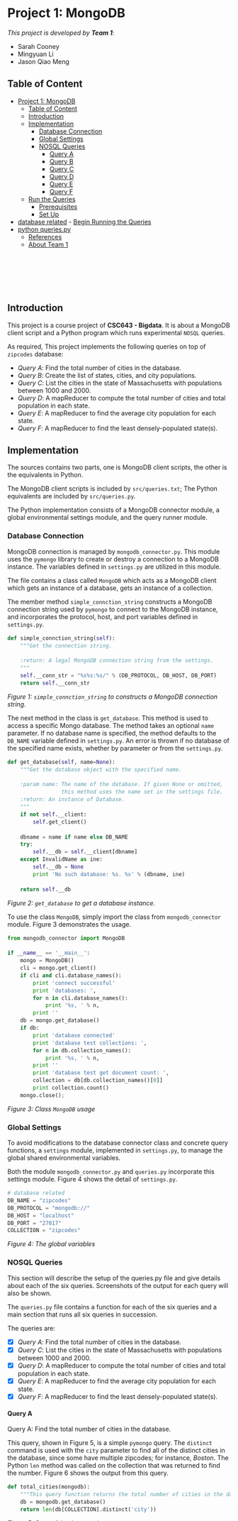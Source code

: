 <!--
Copyright 2017 team1@course_bigdata, Saint Joseph's University

Licensed under the Apache License, Version 2.0 (the "License");
you may not use this file except in compliance with the License.
You may obtain a copy of the License at

   http://www.apache.org/licenses/LICENSE-2.0

Unless required by applicable law or agreed to in writing, software
distributed under the License is distributed on an "AS IS" BASIS,
WITHOUT WARRANTIES OR CONDITIONS OF ANY KIND, either express or implied.
See the License for the specific language governing permissions and
limitations under the License.
-->


<p>&nbsp;</p>
<p>&nbsp;</p>
<p>&nbsp;</p>
<p>&nbsp;</p>
<p>&nbsp;</p>
<p>&nbsp;</p>
<p>&nbsp;</p>
<p>&nbsp;</p>
<p>&nbsp;</p>
<p>&nbsp;</p>
<p>&nbsp;</p>
<p>&nbsp;</p>
<p>&nbsp;</p>
<p>&nbsp;</p>
<p>&nbsp;</p>
<p>&nbsp;</p>

# Project 1: MongoDB


*This project is developed by* ***Team 1***:
* Sarah Cooney
* Mingyuan Li
* Jason Qiao Meng

<div class="page-break"></div>

## Table of Content
<!-- TOC depthFrom:1 depthTo:6 withLinks:1 updateOnSave:1 orderedList:0 -->

- [Project 1: MongoDB](#project-1-mongodb)
    - [Table of Content](#table-of-content)
    - [Introduction](#introduction)
    - [Implementation](#implementation)
        - [Database Connection](#database-connection)
        - [Global Settings](#global-settings)
        - [NOSQL Queries](#nosql-queries)
            - [Query A](#query-a)
            - [Query B](#query-b)
            - [Query C](#query-c)
            - [Query D](#query-d)
            - [Query E](#query-e)
            - [Query F](#query-f)
    - [Run the Queries](#run-the-queries)
        - [Prerequisites](#prerequisites)
        - [Set Up](#set-up)
- [database related](#database-related)
        - [Begin Running the Queries](#begin-running-the-queries)
- [python queries.py](#python-queriespy)
    - [References](#references)
    - [About Team 1](#about-team-1)

<!-- /TOC -->

<p>&nbsp;</p>
<p>&nbsp;</p>
<p>&nbsp;</p>

## Introduction
This project is a course project of **CSC643 - Bigdata**. It is about a MongoDB client script and a Python program which runs experimental `NOSQL` queries.

As required, This project implements the following queries on top of `zipcodes` database:
+ *Query A*: Find the total number of cities in the database.
+ *Query B*: Create the list of states, cities, and city populations.
+ *Query C*: List the cities in the state of Massachusetts with populations between 1000 and 2000.
+ *Query D*: A mapReducer to compute the total number of cities and total population in each state.
+ *Query E*: A mapReducer to find the average city population for each state.
+ *Query F*: A mapReducer to find the least densely-populated state(s).


## Implementation
The sources contains two parts, one is MongoDB client scripts, the other is the equivalents in Python.

The MongoDB client scripts is included by `src/queries.txt`; The Python equivalents are included by `src/queries.py`.

The Python implementation consists of a MongoDB connector module, a global environmental settings module, and the query runner module.

### Database Connection
MongoDB connection is managed by `mongodb_connector.py`. This module uses the `pymongo` library to create or destroy a connection to a MongoDB instance. The variables defined in `settings.py` are utilized in this module.

The file contains a class called `MongoDB` which acts as a MongoDB client which gets an instance of a database, gets an instance of a collection.

The member method `simple_connction_string` constructs a MongoDB connection string used by `pymongo` to connect to the MongoDB instance, and incorporates the protocol, host, and port variables defined in `settings.py`.

```python
def simple_connction_string(self):
    """Get the connection string.

    :return: A legal MongoDB connection string from the settings.
    """
    self.__conn_str = "%s%s:%s/" % (DB_PROTOCOL, DB_HOST, DB_PORT)
    return self.__conn_str
```
*Figure 1: `simple_connction_string` to constructs a MongoDB connection string.*

The next method in the class is `get_database`. This method is used to access a specific Mongo database. The method takes an optional `name` parameter.  If no database name is specified, the method defaults to the `DB_NAME` variable defined in `settings.py`.  An error is thrown if no database of the specified name exists, whether by parameter or from the `settings.py`.

```python
def get_database(self, name=None):
    """Get the database object with the specified name.

    :param name: The name of the database. If given None or omitted,
                 this method uses the name set in the settings file.
    :return: An instance of Database.
    """
    if not self.__client:
        self.get_client()

    dbname = name if name else DB_NAME
    try:
        self.__db = self.__client[dbname]
    except InvalidName as ine:
        self.__db = None
        print 'No such database: %s. %s' % (dbname, ine)

    return self.__db
```
*Figure 2: `get_database` to get a database instance.*

To use the class `MongoDB`, simply import the class from `mongodb_connector` module. Figure 3 demonstrates the usage.

```python
from mongodb_connector import MongoDB

if __name__ == '__main__':
    mongo = MongoDB()
    cli = mongo.get_client()
    if cli and cli.database_names():
        print 'connect successful'
        print 'databases: ',
        for n in cli.database_names():
            print '%s, ' % n,
        print ''
    db = mongo.get_database()
    if db:
        print 'database connected'
        print 'database test collections: ',
        for n in db.collection_names():
            print '%s, ' % n,
        print ''
        print 'database test get document count: ',
        collection = db[db.collection_names()[0]]
        print collection.count()
    mongo.close();
```
*Figure 3: Class `MongoDB` usage*

### Global Settings
To avoid modifications to the database connector class and concrete query functions, a `settings` module, implemented in `settings.py`, to manage the global shared environmental variables.

Both the module `mongodb_connector.py` and `queries.py` incorporate this settings module. Figure 4 shows the detail of `settings.py`.

```python
# database related
DB_NAME = "zipcodes"
DB_PROTOCOL = "mongodb://"
DB_HOST = "localhost"
DB_PORT = "27017"
COLLECTION = "zipcodes"
```
*Figure 4: The global variables*

### NOSQL Queries
This section will describe the setup of the queries.py file and give details about each of the six queries. Screenshots of the output for each query will also be shown.  

The `queries.py` file contains a function for each of the six queries and a main section that runs all six queries in succession.

The queries are:
+ [x] *Query A*: Find the total number of cities in the database.
+ [x] *Query C*: List the cities in the state of Massachusetts with populations between 1000 and 2000.
+ [x] *Query D*: A mapReducer to compute the total number of cities and total population in each state.
+ [x] *Query E*: A mapReducer to find the average city population for each state.
+ [x] *Query F*: A mapReducer to find the least densely-populated state(s).

#### Query A
Query A: Find the total number of cities in the database.

This query, shown in Figure 5, is a simple `pymongo` query. The `distinct` command is used with the `city` parameter to find all of the distinct cities in the database, since some have multiple zipcodes; for instance, *Boston*. The Python `len` method was called on the collection that was returned to find the number. Figure 6 shows the output from this query.

```Python
def total_cities(mongodb):
    """This query function returns the total number of cities in the database."""
    db = mongodb.get_database()
    return len(db[COLLECTION].distinct('city'))
```
*Figure 5: Query A implementation*

![Query A result](../screenshots/query_a_total_cities.png)

*Figure 6: Query A output*

Shown by Figure 7, the actual MongoDB client command and output are:
```javascript
> use zipcodes;
> z = db.zipcodes;
> z.distinct("city").length;
    16584
```
*Figure 7: Query A by MongoDB client command*

#### Query B
Query B: Create the list of states, cities, and city populations.

This function uses MongoDB's aggregate framework; it constructs a pipeline for the aggregation. An array is created, and for each entry in the database, the state, city, and population information are appended and then added to the array. The method returns this array, which is printed in the output. Figure 8 shows the code for this query, and Figure 9 contains a sample of the output produced.

```python
def list_states_cities_populations(mongodb):
    """This query function returns the list of states, cities, populations in the database."""
    db = mongodb.get_database()
    collection = db[COLLECTION]
    pipline = [
        {"$project": {"state": 1, "city": 1,  "pop": 1}},
        {"$group": {
            "_id": SON([("state","$state"), ("city", "$city")]),
            "popTotal": {"$sum": "$pop"}
        }},
        {"$sort": {"_id.state": 1}}
    ]
    return collection.aggregate(pipline)
```
*Figure 8: Query B implementation*

![Query B result](../screenshots/query_b_population_city_state.png)

*Figure 9: Query B output*

Shown by Figure 10, the actual MongoDB client command and sample output are:
```javascript
> db.zipcodes.aggregate([
... {$project: {state: 1, city: 1, pop: 1}},
... {$group: {
...     _id: {"state": "$state", "city": "$city"},
...     popTotal: {$sum: "$pop"}, }},
... {$sort: {state: 1}} ]);
{ "_id" : { "state" : "AK", "city" : "HYDER" }, "popTotal" : 116 }
{ "_id" : { "state" : "AK", "city" : "THORNE BAY" }, "popTotal" : 744 }
{ "_id" : { "state" : "AK", "city" : "SKAGWAY" }, "popTotal" : 692 }
{ "_id" : { "state" : "AK", "city" : "SITKA" }, "popTotal" : 8638 }
{ "_id" : { "state" : "AK", "city" : "HOONAH" }, "popTotal" : 1670 }
{ "_id" : { "state" : "AK", "city" : "NUIQSUT" }, "popTotal" : 354 }
{ "_id" : { "state" : "AK", "city" : "CHALKYITSIK" }, "popTotal" : 99 }
{ "_id" : { "state" : "AK", "city" : "WALES" }, "popTotal" : 341 }
{ "_id" : { "state" : "AK", "city" : "WAINWRIGHT" }, "popTotal" : 492 }
{ "_id" : { "state" : "AK", "city" : "VENETIE" }, "popTotal" : 184 }
{ "_id" : { "state" : "AK", "city" : "TELLER" }, "popTotal" : 260 }
{ "_id" : { "state" : "AK", "city" : "TANANA" }, "popTotal" : 345 }
{ "_id" : { "state" : "AK", "city" : "SELAWIK" }, "popTotal" : 0 }
{ "_id" : { "state" : "AK", "city" : "POINT HOPE" }, "popTotal" : 640 }
{ "_id" : { "state" : "AK", "city" : "GOLOVIN" }, "popTotal" : 3706 }
{ "_id" : { "state" : "AK", "city" : "NENANA" }, "popTotal" : 393 }
{ "_id" : { "state" : "AK", "city" : "POINT LAY" }, "popTotal" : 139 }
{ "_id" : { "state" : "AK", "city" : "MINTO" }, "popTotal" : 228 }
{ "_id" : { "state" : "AK", "city" : "LAKE MINCHUMINA" }, "popTotal" : 32 }
{ "_id" : { "state" : "AK", "city" : "MANLEY HOT SPRIN" }, "popTotal" : 122 }
Type "it" for more
```
*Figure 10: Query B by MongoDB client command*

#### Query C
Query C: List the cities in the state of Massachusetts with populations between 1000 and 2000.

Similar to the query B, This function uses MongoDB's aggregate framework; it constructs a pipeline for the aggregation. In addition, a `$match` filter is applied to filter and return just cities in the state of Massachusetts and then just those with populations between 1000 and 2000.

The results of the find are returned as an array. The code for query C is shown in Figure 11, and the output is shown in Figure 12.

```python
def list_massachusetts_populations(mongodb):
    """This query function returns the list the cities in the state of Massachusetts with populations between 1000 and 2000."""
    db = mongodb.get_database()
    collection = db[COLLECTION]
    pipline = [
        {"$match": {"state": "MA"}},
        {"$group": {
            "_id": SON([("state","$state"), ("city", "$city")]),
            "popTotal": {"$sum": "$pop"}
        }},
        {"$match": {"popTotal": {"$gte":1000, "$lte": 2000}}}
    ]

    return collection.aggregate(pipline)
```
*Figure 11: Query C implementation*

![Query C result](../screenshots/query_c_pop_in_MA_cities_1000_2000.png)

*Figure 12: Query C output*

Shown by Figure 13, the actual MongoDB client command and sample output are:
```javascript
> db.zipcodes.aggregate([
... {$match: {$and: [{state: "MA"}, {pop: {$gte: 1000, $lte: 2000}}]}},
... {$group: {
        _id: {"state": "$state", "city": "$city"},
...     popTotal: {$sum: "$pop"}}},
... ]);
{ "_id" : { "state" : "MA", "city" : "WEST TISBURY" }, "popTotal" : 1603 }
{ "_id" : { "state" : "MA", "city" : "HARWICH PORT" }, "popTotal" : 1843 }
{ "_id" : { "state" : "MA", "city" : "CAMBRIDGE" }, "popTotal" : 1336 }
{ "_id" : { "state" : "MA", "city" : "LYNN" }, "popTotal" : 1187 }
{ "_id" : { "state" : "MA", "city" : "ROCHDALE" }, "popTotal" : 1154 }
{ "_id" : { "state" : "MA", "city" : "WEST DENNIS" }, "popTotal" : 1347 }
{ "_id" : { "state" : "MA", "city" : "PETERSHAM" }, "popTotal" : 1131 }
{ "_id" : { "state" : "MA", "city" : "MONTAGUE" }, "popTotal" : 1699 }
{ "_id" : { "state" : "MA", "city" : "CONWAY" }, "popTotal" : 1524 }
{ "_id" : { "state" : "MA", "city" : "DIGHTON" }, "popTotal" : 1828 }
{ "_id" : { "state" : "MA", "city" : "HAWLEY" }, "popTotal" : 1325 }
{ "_id" : { "state" : "MA", "city" : "NEWTONVILLE" }, "popTotal" : 1427 }
{ "_id" : { "state" : "MA", "city" : "ASHFIELD" }, "popTotal" : 1535 }
{ "_id" : { "state" : "MA", "city" : "RICHMOND" }, "popTotal" : 1134 }
{ "_id" : { "state" : "MA", "city" : "WEST STOCKBRIDGE" }, "popTotal" : 1173 }
{ "_id" : { "state" : "MA", "city" : "WEST HARWICH" }, "popTotal" : 1061 }
{ "_id" : { "state" : "MA", "city" : "BECKET" }, "popTotal" : 1070 }
{ "_id" : { "state" : "MA", "city" : "DEERFIELD" }, "popTotal" : 1281 }
{ "_id" : { "state" : "MA", "city" : "OAKHAM" }, "popTotal" : 1503 }
{ "_id" : { "state" : "MA", "city" : "SHUTESBURY" }, "popTotal" : 1533 }
Type "it" for more
```
*Figure 13: Query C by MongoDB client command*

#### Query D
Query D: Write a mapReducer to compute the total number of cities and total population in each state.

Because the documents are identified by the zipcodes, the city names can be duplicate in the database. This query must be able to filter out the duplicated city names in a state, and count the distinct cities.

The mapper for this function emits a list of city for the reducer to merge different cities to get a list of distinct cities. The reducer looped through the emitted values and aggregated the population on the state key, formed a list of distinct cities. The finalizer did the last step - got the length of the city list in the reduced value, such length is the count of cities for each state.

Figure 14 contains the code for query D, and Figure 15 a sample of the output.

```python
def state_pop_city_count_map_reduce(mongodb):
    """A mapReducer to compute the total number of cities and total population in each state."""
    db = mongodb.get_database()
    collection = db[COLLECTION]
    mapper = Code("""
        function() {
            emit(this.state, {city: [this.city], pop: this.pop});
        };""")
    reducer = Code("""
        function(key, values) {
            var res = {city: [], pop: 0};
            for (var i = 0; i < values.length; ++i) {
                var val = values[i];
                res.pop += val.pop;
                res.city = res.city.concat(val.city);
            }
            // remove duplicates
            res.city = res.city.filter((elem, index) =>  res.city.indexOf(elem) === index);
            return res;
        }""")
    finalizer = Code("""
        function(key, reducedValue) {
            reducedValue.cityCount = reducedValue.city.length;
            return reducedValue;
        }""")
    result = collection.map_reduce(
        mapper, reducer, 'state_counts', finalize=finalizer)
    return result.find()
```
*Figure 14: Query D implementation*

![Query D result](../screenshots/query_d_map_reduce_city_count_pop_by_state.png)

*Figure 15: Query D output*

Shown by Figure 16, the actual MongoDB client command and sample output are:
```javascript
> var map = function() {
...     emit(this.state, {city: [this.city], pop: this.pop});
... };
>
> var reducer = function(key, values) {
...     var res = {city: [], pop: 0};
...     for (var i = 0; i < values.length; ++i) {
...         var val = values[i];
...         res.pop += val.pop;
...         res.city = res.city.concat(val.city);
...     }
...     res.city = res.city.filter((elem, index) =>  res.city.indexOf(elem) === index);
...     return res;
... };
>
>
> var finalizer = function(key, reducedValue) {
...     reducedValue.cityCount = reducedValue.city.length;
...     return reducedValue;
... };
>
> var r = z.mapReduce(map, reducer, {out: "state_pop_city_count", finalize:finalizer});
> var cur = r.find();
> while (cur.hasNext()) {
... var doc = cur.next();
... print(doc._id, ": (pop:", doc.value.pop, ", cityCount:", doc.value.cityCount, ")");
... };
AK : (pop: 544698 , cityCount: 183 )
AL : (pop: 4040587 , cityCount: 511 )
AR : (pop: 2350725 , cityCount: 563 )
AZ : (pop: 3665228 , cityCount: 178 )
CA : (pop: 29754890 , cityCount: 1072 )
CO : (pop: 3293755 , cityCount: 330 )
CT : (pop: 3287116 , cityCount: 224 )
DC : (pop: 606900 , cityCount: 2 )
DE : (pop: 666168 , cityCount: 46 )
FL : (pop: 12686644 , cityCount: 463 )
GA : (pop: 6478216 , cityCount: 561 )
HI : (pop: 1108229 , cityCount: 70 )
IA : (pop: 2776420 , cityCount: 889 )
ID : (pop: 1006749 , cityCount: 233 )
IL : (pop: 11427576 , cityCount: 1148 )
IN : (pop: 5544136 , cityCount: 598 )
KS : (pop: 2475285 , cityCount: 648 )
KY : (pop: 3675484 , cityCount: 771 )
LA : (pop: 4217595 , cityCount: 403 )
MA : (pop: 6016425 , cityCount: 405 )
MD : (pop: 4781379 , cityCount: 379 )
ME : (pop: 1226648 , cityCount: 408 )
MI : (pop: 9295297 , cityCount: 769 )
MN : (pop: 4372982 , cityCount: 814 )
MO : (pop: 5110648 , cityCount: 901 )
```
*Figure 16: Query D by MongoDB client command*

#### Query E
Query E: Write a mapReducer to find the average city population for each state.

This query is built from the code for Query D.  It uses the same mapper and reducer.  However, a finalize method is added to compute the average from the number of cities and the total population for each state.

A sample of the code for query E is shown in Figure 17, and sample output is shown in Figure 18.

```python
def average_state_population_with_map_reduce(mongodb):
    """A mapReducer to compute the average population in each state."""
    db = mongodb.get_database()
    collection = db[COLLECTION]
    mapper = Code("""
        function() {
            emit(this.state, {city: [this.city], pop: this.pop});
        }""")
    reducer = Code("""
        function(key, values) {
            var res = {city: [], pop: 0};
            for (var i = 0; i < values.length; ++i) {
                var val = values[i];
                res.pop += val.pop;
                res.city = res.city.concat(val.city);
            }
            res.city = res.city.filter((elem, index) =>  res.city.indexOf(elem) === index);
            return res;
        }""")
    finalizer = Code("""
        function(key, reducedValue) {
            reducedValue.cityCount = reducedValue.city.length;
            reducedValue.avgPop = reducedValue.pop / reducedValue.cityCount;
            return reducedValue;
        }""")
    result = collection.map_reduce(
        mapper, reducer, 'state_avgs', finalize=finalizer)
    return result.find()
```
*Figure 17: Query E implementation*

![Query E result](../screenshots/query_e_avg_city_pop_by_state.png)

*Figure 18: Query E output*

Shown by Figure 19, the actual MongoDB client command and sample output are:
```javascript
> var map = function() {
...     emit(this.state, {city: [this.city], pop: this.pop});
... };
>
> var reducer = function(key, values) {
...     var res = {city: [], pop: 0};
...     for (var i = 0; i < values.length; ++i) {
...         var val = values[i];
...         res.pop += val.pop;
...         res.city = res.city.concat(val.city);
...     }
...     res.city = res.city.filter((elem, index) =>  res.city.indexOf(elem) === index);
...     return res;
... };
>
>
> var finalizer = function(key, reducedValue) {
...     reducedValue.cityCount = reducedValue.city.length;
...     reducedValue.avgPop = reducedValue.pop / reducedValue.cityCount;
...     return reducedValue;
... };
> var r = z.mapReduce(map, reducer, {out: "state_avg_pop", finalize:finalizer});
> var cur = r.find();
> while (cur.hasNext()) {
... var doc = cur.next();
... print(doc._id, ": (pop:", doc.value.pop, ", cityCount:", doc.value.cityCount, ", avgPop:", doc.value.avgPop, ")");
... };
AK : (pop: 544698 , cityCount: 183 , avgPop: 2976.4918032786886 )
AL : (pop: 4040587 , cityCount: 511 , avgPop: 7907.2152641878665 )
AR : (pop: 2350725 , cityCount: 563 , avgPop: 4175.355239786856 )
AZ : (pop: 3665228 , cityCount: 178 , avgPop: 20591.16853932584 )
CA : (pop: 29754890 , cityCount: 1072 , avgPop: 27756.42723880597 )
CO : (pop: 3293755 , cityCount: 330 , avgPop: 9981.075757575758 )
CT : (pop: 3287116 , cityCount: 224 , avgPop: 14674.625 )
DC : (pop: 606900 , cityCount: 2 , avgPop: 303450 )
DE : (pop: 666168 , cityCount: 46 , avgPop: 14481.91304347826 )
FL : (pop: 12686644 , cityCount: 463 , avgPop: 27400.958963282937 )
GA : (pop: 6478216 , cityCount: 561 , avgPop: 11547.62210338681 )
HI : (pop: 1108229 , cityCount: 70 , avgPop: 15831.842857142858 )
IA : (pop: 2776420 , cityCount: 889 , avgPop: 3123.0821147356583 )
ID : (pop: 1006749 , cityCount: 233 , avgPop: 4320.811158798283 )
```
*Figure 19: Query E by MongoDB client command*

#### Query F
Query F: Write a mapReducer to find the least densely-populated state(s).

The mapper for this query emits the state as a key and population as the value for each piece of data.

The reducer then sums the population for each key (state). The reducer returns a collection containing the fields state and total population as key and value, respectively.

The find command is then used on this collection in conjunction with the sort command, which is run on the population totals, and returned in ascending order. The results of the find are then limited to one, which is the state with the smallest population.

The code for query F is in Figure 20, and Figure 21 displays the output.

```python
def least_populated_state(mongodb):
    """A mapReducer to find the least densely-populated state(s)."""
    db = mongodb.get_database()
    collection = db[COLLECTION]
    mapper = Code("""
                 function() { emit(this.state, this.pop); };
             """)
    reducer = Code("""
                  function(state, pop) { return Array.sum(pop); };
                """)
    result = collection.map_reduce(mapper, reducer, "theResult")
    rs = result.find().sort('value', 1).limit(1)
    return {rs[0]['_id']: rs[0]['value']}
```
*Figure 20: Query F implementation*

![Query F result](../screenshots/query_f_least_pop_state.png)

*Figure 21: Query F output*

Shown by Figure 22, the actual MongoDB client command and sample output are:
```javascript
> var map = function() { emit(this.state, this.pop); };
> var reducer = function(state, pop) { return Array.sum(pop); };
> var r = z.mapReduce(map, reducer, {out: "state_pop"});
> r.find().sort({value: 1}).limit(1);
{ "_id" : "WY", "value" : 453528 }
```
*Figure 22: Query F by MongoDB client command*

## Run the Queries
Both the Python implementations and the MongoDB client script are not platform dependant. They are compatible with POSIX/Darwin and WIN32 platforms.

However, there are some prerequisites are needed before the run.

### Prerequisites
To be able to run the queries, the following steps must be done beforehand:
- [x] Install and run MongoDB server instance properly
- [x] Install Python2.7 runtime
- [x] Install pymongo and its dependancies
- [x] MongoDB command-line client is running and its interactive environment is launched and ready

### Set Up
There are some configuration steps also needs to be done.

- [x] Import the data from `zipcodes.json` to your MongoDB server instance
- [x] Use any text editor open up `settings.py` and set appropriate values to the below variables:
```python
# database related
DB_NAME = "zipcodes"
DB_PROTOCOL = "mongodb://"
DB_HOST = "localhost"
DB_PORT = "27017"
COLLECTION = "zipcodes"
```

### Begin Running the Queries
Launch a terminal or a CMD, change the current directory to the project's `src` subdirectory.

Type in the following command:
```bash
# python queries.py
```

## References
+ [MongoDB CRUD Operations][e649dbe8]

  [e649dbe8]: https://docs.mongodb.com/manual/crud/ "MongoDB CRUD Operations"
+ [MongoDB Aggregation][09e1cf77]

  [09e1cf77]: https://docs.mongodb.com/manual/aggregation/ "MongoDB Aggregation"
+ [Pymongo - Collection level operations][fa628a3d]

  [fa628a3d]: http://api.mongodb.com/python/current/api/pymongo/collection.html "Pymongo - Collection level operations"
+ [Aggregation Examples][842c56f4]

  [842c56f4]: http://api.mongodb.com/python/current/examples/aggregation.html "Aggregation Examples"

## About Team 1
Team 1 consists of three students, who are:
+ Jason Qiao Meng *(Team Lead)*
+ Sarah Cooney *(Developer)*
+ Mingyuan Li *(Developer)*
